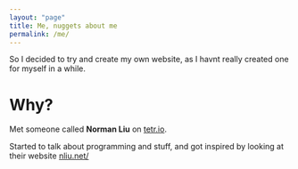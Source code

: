 ```yaml
---
layout: "page"
title: Me, nuggets about me
permalink: /me/
---
```



So I decided to try and create my own website, as I havnt really created one for myself in a while.

# Why?
Met someone called **Norman Liu** on [tetr.io](https://tetr.io).

Started to talk about programming and stuff, and got inspired by looking at their website [nliu.net/](https://nliu.net/)
